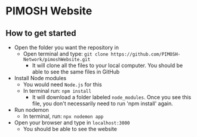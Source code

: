 # PIMOSH Website
## How to get started
- Open the folder you want the repository in
    - Open terminal and type: `git clone https://github.com/PIMOSH-Network/pimoshWebsite.git`
        - It will clone all the files to your local computer. You should be able to see the same files in GitHub
- Install Node modules
    - You would need `Node.js` for this
    - In terminal run: `npm install`
        - It will download a folder labeled `node_modules`. Once you see this file, you don't necessarily need to run 'npm install' again.
- Run nodemon
    - In terminal, run: `npx nodemon app`
- Open your browser and type in `localhost:3000` 
    - You should be able to see the website